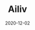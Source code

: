 ---
title: "Ailiv"
img: "Ailiv.png"
text: "A replica/clone of aflower shop website, Ailiv."
tools: "HTML, CSS, URL parameters and Vanilla JavaScript"
url: "#"
git: "https://github.com/pgmgent-2021-atwork1/atwork-1_project_1-pgm-thabisadingani"
date: "2020-12-02"
---